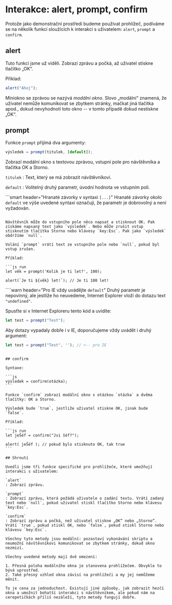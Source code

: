 # Interakce: alert, prompt, confirm

Protože jako demonstrační prostředí budeme používat prohlížeč, podíváme se na několik funkcí sloužících k interakci s uživatelem: `alert`, `prompt` a `confirm`.

## alert

Tuto funkci jsme už viděli. Zobrazí zprávu a počká, až uživatel stiskne tlačítko „OK“.

Příklad:

```js run
alert("Ahoj");
```

Miniokno se zprávou se nazývá *modální okno*. Slovo „modální“ znamená, že uživatel nemůže komunikovat se zbytkem stránky, mačkat jiná tlačítka apod., dokud nevyhodnotí toto okno -- v tomto případě dokud nestiskne „OK“.

## prompt

Funkce `prompt` přijímá dva argumenty:

```js no-beautify
výsledek = prompt(titulek, [default]);
```

Zobrazí modální okno s textovou zprávou, vstupní pole pro návštěvníka a tlačítka OK a Storno.

`titulek`
: Text, který se má zobrazit návštěvníkovi.

`default`
: Volitelný druhý parametr, úvodní hodnota ve vstupním poli.

```smart header="Hranaté závorky v syntaxi `[...]`"
Hranaté závorky okolo `default` ve výše uvedené syntaxi označují, že parametr je dobrovolný a není vyžadován.
```

Návštěvník může do vstupního pole něco napsat a stisknout OK. Pak získáme napsaný text jako `výsledek`. Nebo může zrušit vstup stisknutím tlačítka Storno nebo klávesy `key:Esc`. Pak jako `výsledek` obdržíme `null`.

Volání `prompt` vrátí text ze vstupního pole nebo `null`, pokud byl vstup zrušen.

Příklad:

```js run
let věk = prompt('Kolik je ti let?', 100);

alert(`Je ti ${věk} let!`); // Je ti 100 let!
```

````warn header="Pro IE vždy uvádějte `default`"
Druhý parametr je nepovinný, ale jestliže ho neuvedeme, Internet Explorer vloží do dotazu text `"undefined"`.

Spusťte si v Internet Exploreru tento kód a uvidíte:

```js run
let test = prompt("Test");
```

Aby dotazy vypadaly dobře i v IE, doporučujeme vždy uvádět i druhý argument:

```js run
let test = prompt("Test", ''); // <-- pro IE
```
````

## confirm

Syntaxe:

```js
výsledek = confirm(otázka);
```

Funkce `confirm` zobrazí modální okno s otázkou `otázka` a dvěma tlačítky: OK a Storno.

Výsledek bude `true`, jestliže uživatel stiskne OK, jinak bude `false`.

Příklad:

```js run
let jeŠéf = confirm("Jsi šéf?");

alert( jeŠéf ); // pokud bylo stisknuto OK, tak true
```

## Shrnutí

Uvedli jsme tři funkce specifické pro prohlížeče, které umožňují interakci s uživatelem:

`alert`
: Zobrazí zprávu.

`prompt`
: Zobrazí zprávu, která požádá uživatele o zadání textu. Vrátí zadaný text nebo `null`, pokud uživatel stiskl tlačítko Storno nebo klávesu `key:Esc`.

`confirm`
: Zobrazí zprávu a počká, než uživatel stiskne „OK“ nebo „Storno“. Vrátí `true`, pokud stiskl OK, nebo `false`, pokud stiskl Storno nebo klávesu `key:Esc`.

Všechny tyto metody jsou modální: pozastaví vykonávání skriptu a neumožní návštěvníkovi komunikovat se zbytkem stránky, dokud okno nezmizí.

Všechny uvedené metody mají dvě omezení:

1. Přesná poloha modálního okna je stanovena prohlížečem. Obvykle to bývá uprostřed.
2. Také přesný vzhled okna závisí na prohlížeči a my jej nemůžeme měnit.

To je cena za jednoduchost. Existují jiné způsoby, jak zobrazit hezčí okna a umožnit bohatší interakci s návštěvníkem, ale pokud nám na cerepetičkách příliš nezáleží, tyto metody fungují dobře.